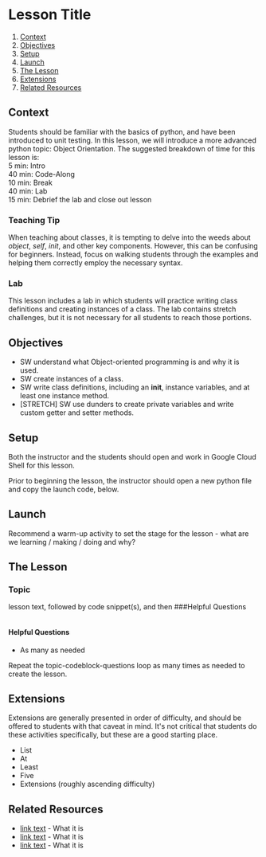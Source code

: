 # Lesson Title

1. [Context](#context)
2. [Objectives](#objectives)
3. [Setup](#setup)
4. [Launch](#launch)
5. [The Lesson](#the-lesson)
6. [Extensions](#extensions)
6. [Related Resources](#related-resources)

## Context

Students should be familiar with the basics of python, and have been introduced to unit testing. In this lesson, we will introduce a more advanced python topic: Object Orientation. The suggested breakdown of time for this lesson is:  
 5 min: Intro  
 40 min: Code-Along  
 10 min: Break  
 40 min: Lab  
 15 min: Debrief the lab and close out lesson  

### Teaching Tip

When teaching about classes, it is tempting to delve into the weeds about _object_, _self_, _init_, and other key components. However, this can be confusing for beginners. Instead, focus on walking students through the examples and helping them correctly employ the necessary syntax.

### Lab

This lesson includes a lab in which students will practice writing class definitions and creating instances of a class. The lab contains stretch challenges, but it is not necessary for all students to reach those portions.

## Objectives

* SW understand what Object-oriented programming is and why it is used. 
* SW create instances of a class.
* SW write class definitions, including an __init__, instance variables, and at least one instance method. 
* [STRETCH] SW use dunders to create private variables and write custom getter and setter methods. 

## Setup

Both the instructor and the students should open and work in Google Cloud Shell for this lesson.

Prior to beginning the lesson, the instructor should open a new python file and copy the launch code, below. 

## Launch

Recommend a warm-up activity to set the stage for the lesson - what are we learning / making / doing and why?

## The Lesson

### Topic 

lesson text, followed by code snippet(s), and then ###Helpful Questions

```html

```

#### Helpful Questions
* As many as needed

Repeat the topic-codeblock-questions loop as many times as needed to create the lesson.

## Extensions

Extensions are generally presented in order of difficulty, and should be offered to students with that caveat in mind. It's not critical that students do these activities specifically, but these are a good starting place. 
* List
* At
* Least
* Five
* Extensions (roughly ascending difficulty)

## Related Resources

* [link text](linkurl) - What it is
* [link text](linkurl) - What it is
* [link text](linkurl) - What it is
